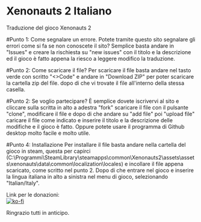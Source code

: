 # Xenonauts 2 Italiano
Traduzione del gioco Xenonauts 2

#Punto 1: Come segnalare un errore.
Potete tramite questo sito segnalare gli errori come si fa se non conoscete il sito?
Semplice basta andare in "Issues" e creare la rischiesta su "new issues" con il titolo e la descrizione ed il gioco è fatto appena la riesco a leggere modifico la traduzione.

#Punto 2: Come scaricare il file?
Per scaricare il file basta andare nel tasto verde con scritto "<>Code" e andare in "Download ZIP" per poter scaricare la cartella zip del file. dopo di che vi trovate il file all'interno della stessa casella.

#Punto 2: Se voglio partecipare?
È semplice dovete iscrivervi al sito e cliccare sulla scritta in alto a adestra "fork" scaricare il file con il pulsante "clone", modificare il file e dopo di che andare su
"add file" poi "upload file" caricare il file come indicato e inserire il titolo e la descrizione delle modifiche e il gioco è fatto. Oppure potete usare il programma di Github desktop molto facile e molto utile.

#Punto 4: Installazione
Per installare il file basta andare nella cartella del gioco in steam, questa per capirci (C:\Programmi\SteamLibrary\steamapps\common\Xenonauts2\assets\assets\xenonauts\data\common\localization\locales) e incollare il file appena scaricato,
come scritto nel punto 2. Dopo di che entrare nel gioco e inserire la lingua italiana in alto a sinistra nel menu di gioco, selezionando "Italian/Italy".

Link per le donazioni: <br>
[![ko-fi](https://ko-fi.com/img/githubbutton_sm.svg)](https://ko-fi.com/X8X2RKY9S)

Ringrazio tutti in anticipo.
